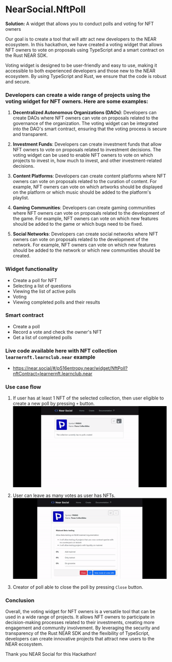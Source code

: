 # NearSocial.NftPoll

**Solution:** A widget that allows you to conduct polls and voting for NFT owners

Our goal is to create a tool that will attr act new developers to the NEAR ecosystem. In this hackathon, we have created a voting widget that allows NFT owners to vote on proposals using TypeScript and a smart contract on the Rust NEAR SDK.

Voting widget is designed to be user-friendly and easy to use, making it accessible to both experienced developers and those new to the NEAR ecosystem. By using TypeScript and Rust, we ensure that the code is robust and secure.

### Developers can create a wide range of projects using the voting widget for NFT owners. Here are some examples:

1. **Decentralized Autonomous Organizations (DAOs)**: Developers can create DAOs where NFT owners can vote on proposals related to the governance of the organization. The voting widget can be integrated into the DAO's smart contract, ensuring that the voting process is secure and transparent.

2. **Investment Funds**: Developers can create investment funds that allow NFT owners to vote on proposals related to investment decisions. The voting widget can be used to enable NFT owners to vote on which projects to invest in, how much to invest, and other investment-related decisions.

3. **Content Platforms**: Developers can create content platforms where NFT owners can vote on proposals related to the curation of content. For example, NFT owners can vote on which artworks should be displayed on the platform or which music should be added to the platform's playlist.

4. **Gaming Communities**: Developers can create gaming communities where NFT owners can vote on proposals related to the development of the game. For example, NFT owners can vote on which new features should be added to the game or which bugs need to be fixed.

5. **Social Networks**: Developers can create social networks where NFT owners can vote on proposals related to the development of the network. For example, NFT owners can vote on which new features should be added to the network or which new communities should be created.


### Widget functionality

- Create a poll for NFT
- Selecting a list of questions
- Viewing the list of active polls
- Voting
- Viewing completed polls and their results

###  Smart contract

- Create a poll
- Record a vote and check the owner's NFT
- Get a list of completed polls

### Live code available here with NFT collection `learnernft.learnclub.near` example 

- https://near.social/#/p516entropy.near/widget/NftPoll?nftContract=learnernft.learnclub.near

### Use case flow

1. If user has at least 1 NFT of the selected collection, then user eligible to create a new poll by pressing `+` button.
   ![Alt text](screenshots/create.gif "View")

2. User can leave as many votes as user has NFTs.
  ![Alt text](screenshots/vote.gif "View")

3. Creator of poll able to close the poll by pressing `Close` button.

### Сonclusion

Overall, the voting widget for NFT owners is a versatile tool that can be used in a wide range of projects. It allows NFT owners to participate in decision-making processes related to their investments, creating more engagement and community involvement. By leveraging the security and transparency of the Rust NEAR SDK and the flexibility of TypeScript, developers can create innovative projects that attract new users to the NEAR ecosystem.

Thank you NEAR Social for this Hackathon!
